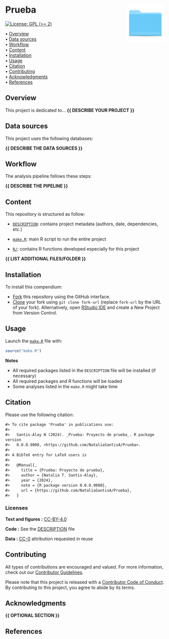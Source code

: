 
<!-- README.md is generated from README.Rmd. Please edit that file -->

# Prueba <img src="figures/readme/compendium-sticker.png" align="right" style="float:right; height:120px;"/>

<!-- badges: start -->

[![License: GPL (\>=
2)](https://img.shields.io/badge/License-GPL%20%28%3E%3D%202%29-blue.svg)](https://choosealicense.com/licenses/gpl-2.0/)
<!-- badges: end -->

<p align="left">
• <a href="#overview">Overview</a><br> • <a href="#data-sources">Data
sources</a><br> • <a href="#workflow">Workflow</a><br> •
<a href="#content">Content</a><br> •
<a href="#installation">Installation</a><br> •
<a href="#usage">Usage</a><br> • <a href="#citation">Citation</a><br> •
<a href="#contributing">Contributing</a><br> •
<a href="#acknowledgments">Acknowledgments</a><br> •
<a href="#references">References</a>
</p>

## Overview

This project is dedicated to… **{{ DESCRIBE YOUR PROJECT }}**

## Data sources

This project uses the following databases:

**{{ DESCRIBE THE DATA SOURCES }}**

<!--
| Database        | Usage                                                | Reference                 | Link      |
| :-------------- | :--------------------------------------------------- | :------------------------ | :-------: |
| Database name   | Explain the purpose of this database in the analysis | Database reference        | [link](#) |
-->

## Workflow

The analysis pipeline follows these steps:

**{{ DESCRIBE THE PIPELINE }}**

## Content

This repository is structured as follow:

- [`DESCRIPTION`](https://github.com/NataliaSantisA/Prueba/tree/main/DESCRIPTION):
  contains project metadata (authors, date, dependencies, etc.)

- [`make.R`](https://github.com/NataliaSantisA/Prueba/tree/main/make.R):
  main R script to run the entire project

- [`R/`](https://github.com/NataliaSantisA/Prueba/tree/main/R): contains
  R functions developed especially for this project

**{{ LIST ADDITIONAL FILES/FOLDER }}**

## Installation

To install this compendium:

- [Fork](https://docs.github.com/en/get-started/quickstart/contributing-to-projects)
  this repository using the GitHub interface.
- [Clone](https://docs.github.com/en/repositories/creating-and-managing-repositories/cloning-a-repository)
  your fork using `git clone fork-url` (replace `fork-url` by the URL of
  your fork). Alternatively, open [RStudio
  IDE](https://posit.co/products/open-source/rstudio/) and create a New
  Project from Version Control.

## Usage

Launch the
[`make.R`](https://github.com/NataliaSantisA/Prueba/tree/main/make.R)
file with:

``` r
source("make.R")
```

**Notes**

- All required packages listed in the `DESCRIPTION` file will be
  installed (if necessary)
- All required packages and R functions will be loaded
- Some analyses listed in the `make.R` might take time

## Citation

Please use the following citation:

    #> To cite package 'Prueba' in publications use:
    #> 
    #>   Santis-Alay N (2024). _Prueba: Proyecto de prueba_. R package version
    #>   0.0.0.9000, <https://github.com/NataliaSantisA/Prueba>.
    #> 
    #> A BibTeX entry for LaTeX users is
    #> 
    #>   @Manual{,
    #>     title = {Prueba: Proyecto de prueba},
    #>     author = {Natalia T. Santis-Alay},
    #>     year = {2024},
    #>     note = {R package version 0.0.0.9000},
    #>     url = {https://github.com/NataliaSantisA/Prueba},
    #>   }

### Licenses

**Text and figures :**
[CC-BY-4.0](http://creativecommons.org/licenses/by/4.0/)

**Code :** See the [DESCRIPTION](DESCRIPTION) file

**Data :** [CC-0](http://creativecommons.org/publicdomain/zero/1.0/)
attribution requested in reuse

## Contributing

All types of contributions are encouraged and valued. For more
information, check out our [Contributor
Guidelines](https://github.com/NataliaSantisA/Prueba/blob/main/CONTRIBUTING.md).

Please note that this project is released with a [Contributor Code of
Conduct](https://contributor-covenant.org/version/2/1/CODE_OF_CONDUCT.html).
By contributing to this project, you agree to abide by its terms.

## Acknowledgments

**{{ OPTIONAL SECTION }}**

## References
